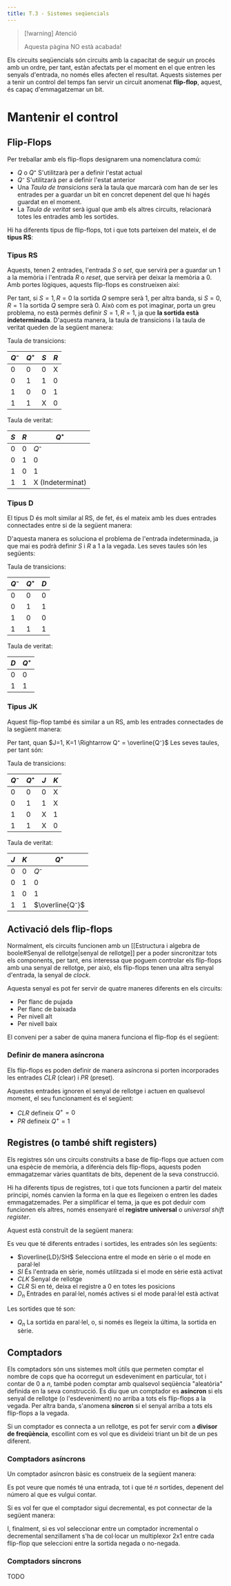 ```yaml
---
title: T.3 - Sistemes seqüencials
---
```


> [!warning] Atenció
> 
> Aquesta pàgina NO està acabada!

Els circuits seqüencials són circuits amb la capacitat de seguir un procés amb un ordre, per tant, estàn afectats per el moment en el que entren les senyals d'entrada, no només elles afecten el resultat.
Aquests sistemes per a tenir un control del temps fan servir un circuit anomenat **flip-flop**, aquest, és capaç d'emmagatzemar un bit.

# Mantenir el control
## Flip-Flops
Per treballar amb els flip-flops designarem una nomenclatura comú:
- $Q$ o $Q⁺$ S'utilitzarà per a definir l'estat actual
- $Q⁻$ S'utilitzarà per a definir l'estat anterior
- Una *Taula de transicions* serà la taula que marcarà com han de ser les entrades per a guardar un bit en concret depenent del que hi hagés guardat en el moment.
- La *Taula de veritat* serà igual que amb els altres circuits, relacionarà totes les entrades amb les sortides.

Hi ha diferents tipus de flip-flops, tot i que tots parteixen del mateix, el de **tipus RS**:
### Tipus RS
Aquests, tenen 2 entrades, l'entrada $S$ o *set*, que servirà per a guardar un 1 a la memòria i l'entrada $R$ o *reset*, que servirà per deixar la memòria a 0.
Amb portes lògiques, aquests flip-flops es construeixen així:

Per tant, si $S=1, R=0$ la sortida $Q$ sempre serà 1, per altra banda, si $S=0, R=1$ la sortida $Q$ sempre serà 0.
Això com es pot imaginar, porta un greu problema, no està permès definir $S = 1, R= 1$, ja que **la sortida està indeterminada**.
D'aquesta manera, la taula de transicions i la taula de veritat queden de la següent manera:

Taula de transicions:

| $Q⁻$ | $Q⁺$ | $S$ | $R$ |
| ---- | ---- | --- | --- |
| 0    | 0    | 0   | X   |
| 0    | 1    | 1   | 0   |
| 1    | 0    | 0   | 1   |
| 1    | 1    | X   | 0   |

Taula de veritat:

| $S$ | $R$ | $Q⁺$             |
| --- | --- | ---------------- |
| 0   | 0   | $Q⁻$             |
| 0   | 1   | 0                |
| 1   | 0   | 1                |
| 1   | 1   | X (Indeterminat) |
### Tipus D
El tipus D és molt similar al RS, de fet, és el mateix amb les dues entrades connectades entre si de la següent manera:

D'aquesta manera es soluciona el problema de l'entrada indeterminada, ja que mai es podrà definir $S$ i $R$ a 1 a la vegada.
Les seves taules són les següents:

Taula de transicions:

| $Q⁻$ | $Q⁺$ | $D$ |
| ---- | ---- | --- |
| 0    | 0    | 0   |
| 0    | 1    | 1   |
| 1    | 0    | 0   |
| 1    | 1    | 1   |

Taula de veritat:

| $D$ | $Q⁺$ |
| --- | ---- |
| 0   | 0    |
| 1   | 1    |
### Tipus JK
Aquest flip-flop també és similar a un RS, amb les entrades connectades de la següent manera:

Per tant, quan $J=1, K=1 \Rightarrow Q⁺ = \overline{Q⁻}$ 
Les seves taules, per tant són:

Taula de transicions:

| $Q⁻$ | $Q⁺$ | $J$ | $K$ |
| ---- | ---- | --- | --- |
| 0    | 0    | 0   | X   |
| 0    | 1    | 1   | X   |
| 1    | 0    | X   | 1   |
| 1    | 1    | X   | 0   |

Taula de veritat:

| $J$ | $K$ | $Q⁺$            |
| --- | --- | --------------- |
| 0   | 0   | $Q⁻$            |
| 0   | 1   | 0               |
| 1   | 0   | 1               |
| 1   | 1   | $\overline{Q⁻}$ |
## Activació dels flip-flops
Normalment, els circuits funcionen amb un [[Estructura i algebra de boole#Senyal de rellotge|senyal de rellotge]] per a poder sincronitzar tots els components, per tant, ens interessa que poguem controlar els flip-flops amb una senyal de rellotge, per això, els flip-flops tenen una altra senyal d'entrada, la senyal de *clock*.

Aquesta senyal es pot fer servir de quatre maneres diferents en els circuits:
- Per flanc de pujada
- Per flanc de baixada
- Per nivell alt
- Per nivell baix

El conveni per a saber de quina manera funciona el flip-flop és el següent:

### Definir de manera asíncrona
Els flip-flops es poden definir de manera asíncrona si porten incorporades les entrades $CLR$ (clear) i $PR$ (preset).

Aquestes entrades ignoren el senyal de rellotge i actuen en qualsevol moment, el seu funcionament és el següent:
- $CLR$ defineix $Q^+ = 0$
- $PR$ defineix $Q^+=1$

## Registres (o també shift registers)
Els registres són uns circuits construïts a base de flip-flops que actuen com una espècie de memòria, a diferència dels flip-flops, aquests poden emmagatzemar vàries quantitats de bits, depenent de la seva construcció.

Hi ha diferents tipus de registres, tot i que tots funcionen a partir del mateix principi, només canvien la forma en la que es llegeixen o entren les dades emmagatzemades.
Per a simplificar el tema, ja que es pot deduir com funcionen els altres, només ensenyaré el **registre universal** o *universal shift register*.

Aquest està construït de la següent manera:

Es veu que té diferents entrades i sortides, les entrades són les següents:
- $\overline{LD}/SH$ Selecciona entre el mode en sèrie o el mode en paral·lel
- $SI$ És l'entrada en sèrie, només utilitzada si el mode en sèrie està activat
- $CLK$ Senyal de rellotge
- $CLR$ Si en té, deixa el registre a 0 en totes les posicions
- $D_n$ Entrades en paral·lel, només actives si el mode paral·lel està activat

Les sortides que té son:
- $Q_n$ La sortida en paral·lel, o, si només es llegeix la última, la sortida en sèrie.

## Comptadors
Els comptadors són uns sistemes molt útils que permeten comptar el nombre de cops que ha ocorregut un esdeveniment en particular, tot i contar de 0 a *n*, també poden comptar amb qualsevol seqüència "aleatòria" definida en la seva construcció.
Es diu que un comptador es **asíncron** si els senyal de rellotge (o l'esdeveniment) no arriba a tots els flip-flops a la vegada.
Per altra banda, s'anomena **síncron** si el senyal arriba a tots els flip-flops a la vegada.

Si un comptador es connecta a un rellotge, es pot fer servir com a **divisor de freqüència**, escollint com es vol que es divideixi triant un bit de un pes diferent.

### Comptadors asíncrons
Un comptador asíncron bàsic es construeix de la següent manera:

Es pot veure que només té una entrada, tot i que té *n* sortides, depenent del número al que es vulgui contar.

Si es vol fer que el comptador sigui decremental, es pot connectar de la següent manera:

I, finalment, si es vol seleccionar entre un comptador incremental o decremental senzillament s'ha de col·locar un multiplexor 2x1 entre cada flip-flop que seleccioni entre la sortida negada o no-negada.

### Comptadors síncrons
TODO

